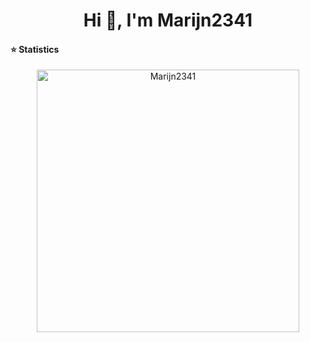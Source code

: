 <h1 align="center">Hi 👋, I'm Marijn2341</h1>

 #### ⭐  Statistics

 <p align="center"> 
    <img src="https://github-readme-stats.vercel.app/api?username=Marijn2341&count_private=true&show_icons=true&theme=buefy" alt="Marijn2341" width="420"/> 
 </p>
